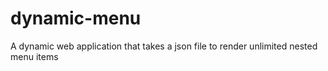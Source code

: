 # dynamic-menu
A dynamic web application that takes a json file to render unlimited nested menu items
